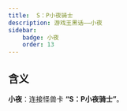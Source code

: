 ```yaml
---
title: 	S：P小夜骑士
description: 游戏王黑话——小夜
sidebar:
    badge: 小夜
    order: 13
---
```


## 含义

**小夜**：连接怪兽卡 **“S：P小夜骑士”**。
